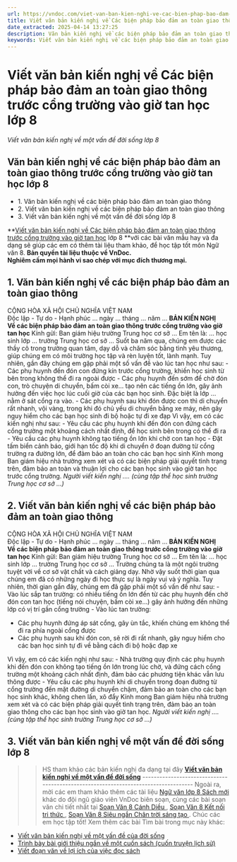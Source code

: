 ```yaml
---
url: https://vndoc.com/viet-van-ban-kien-nghi-ve-cac-bien-phap-bao-dam-an-toan-giao-thong-truoc-cong-truong-vao-gio-tan-hoc-lop-8-311681
title: Viết văn bản kiến nghị về Các biện pháp bảo đảm an toàn giao thông trước cổng trường vào giờ tan học lớp 8 - Viết văn bản kiến nghị về một vấn đề đời sống lớp 8 - VnDoc.com
date_extracted: 2025-04-14 13:27:25
description: Văn bản kiến nghị về các biện pháp bảo đảm an toàn giao thông trước cổng trường vào giờ tan học lớp 8 được biên soạn nhằm giúp các em HS đạt kết quả tốt trong quá trình làm bài tập và học tập môn Ngữ văn lớp 8.
keywords: Viết văn bản kiến nghị về các biện pháp bảo đảm an toàn giao thông trước cổng trường vào giờ tan học lớp 8,văn bản kiến nghị các biện pháp bảo đảm an toàn giao thông,viết văn bản kiến nghị các biện pháp bảo đảm an toàn giao thông,văn bản kiến nghị các biện pháp bảo đảm an toàn giao thông lớp 8,Viết văn bản kiến nghị,văn bản kiến nghị về một vấn đề đời sống lớp 8,Viết văn bản kiến nghị về một vấn đề đời sống lớp 8
---
```


# Viết văn bản kiến nghị về Các biện pháp bảo đảm an toàn giao thông trước cổng trường vào giờ tan học lớp 8
 _Viết văn bản kiến nghị về một vấn đề đời sống lớp 8_
## **Văn bản kiến nghị về các biện pháp bảo đảm an toàn giao thông trước cổng trường vào giờ tan học lớp 8**
  * 1\. Văn bản kiến nghị về các biện pháp bảo đảm an toàn giao thông
  * 2\. Viết văn bản kiến nghị về các biện pháp bảo đảm an toàn giao thông
  * 3\. Viết văn bản kiến nghị về một vấn đề đời sống lớp 8

**[Viết văn bản kiến nghị về Các biện pháp bảo đảm an toàn giao thông trước cổng trường vào giờ tan học](<https://vndoc.com/viet-van-ban-kien-nghi-ve-cac-bien-phap-bao-dam-an-toan-giao-thong-truoc-cong-truong-vao-gio-tan-hoc-lop-8-311681>) lớp 8 **với các bài văn mẫu hay và đa dạng sẽ giúp các em có thêm tài liệu tham khảo, để học tập tốt môn Ngữ văn 8.
**Bản quyền tài liệu thuộc về VnDoc.  
Nghiêm cấm mọi hành vi sao chép với mục đích thương mại.**
## **1\. Văn bản kiến nghị về các biện pháp bảo đảm an toàn giao thông**
CỘNG HÒA XÃ HỘI CHỦ NGHĨA VIỆT NAM  
Độc lập - Tự do - Hạnh phúc
… ngày … tháng … năm …
**BẢN KIẾN NGHỊ**  
**Về các biện pháp bảo đảm an toàn giao thông trước cổng trường vào giờ tan học**
Kính gửi: Ban giám hiệu trường Trung học cơ sở …
Em tên là: … học sinh lớp … trường Trung học cơ sở …
Suốt ba năm qua, chúng em được các thầy cô trong trường quan tâm, dạy dỗ và chăm sóc bằng tình yêu thương, giúp chúng em có môi trường học tập và rèn luyện tốt, lành mạnh. Tuy nhiên, gần đây chúng em gặp phải một số vấn đề vào lúc tan học như sau:
\- Các phụ huynh đến đón con đứng kín trước cổng trường, khiến học sinh từ bên trong không thể đi ra ngoài được
\- Các phụ huynh đến sớm để chờ đón con, trò chuyện di chuyển, bấm còi xe… tạo nên các tiếng ồn lớn, gây ảnh hưởng đến việc học lúc cuối giờ của các bạn học sinh. Đặc biệt là lớp … nằm ở sát cổng ra vào.
\- Các phụ huynh sau khi đón được con thì di chuyển rất nhanh, vội vàng, trong khi đó chủ yếu di chuyển bằng xe máy, nên gây nguy hiểm cho các bạn học sinh đi bộ hoặc tự đi xe đạp
Vì vậy, em có các kiến nghị như sau:
\- Yêu cầu các phụ huynh khi đến đón con đứng cách cổng trường một khoảng cách nhất định, để học sinh bên trong có thể đi ra
\- Yêu cầu các phụ huynh không tạo tiếng ồn lớn khi chờ con tan học
\- Đặt tấm biển cảnh báo, giới hạn tốc độ khi di chuyển ở đoạn đường từ cổng trường ra đường lớn, để đảm bảo an toàn cho các bạn học sinh
Kính mong Ban giám hiệu nhà trường xem xét và có các biện pháp giải quyết tình trạng trên, đảm bảo an toàn và thuận lợi cho các bạn học sinh vào giờ tan học trước cổng trường.
_Người viết kiến nghị_
 _…. \(cùng tập thể học sinh trường Trung học cơ sở …\)_
## **2\. Viết văn bản kiến nghị về các biện pháp bảo đảm an toàn giao thông**
CỘNG HÒA XÃ HỘI CHỦ NGHĨA VIỆT NAM  
Độc lập - Tự do - Hạnh phúc
… ngày … tháng … năm …
**BẢN KIẾN NGHỊ**  
**Về các biện pháp bảo đảm an toàn giao thông trước cổng trường vào giờ tan học**
Kính gửi: Ban giám hiệu trường Trung học cơ sở …
Em tên là: … học sinh lớp … trường Trung học cơ sở …
Trường chúng ta là một ngôi trường tuyệt vời về cơ sở vật chất và cách giảng dạy. Nhờ vậy suốt thời gian qua chúng em đã có những ngày đi học thực sự là ngày vui và ý nghĩa. Tuy nhiên, thời gian gần đây, chúng em đã gặp phải một số vấn đề như sau:
\- Vào lúc sắp tan trường: có nhiều tiếng ồn lớn đến từ các phụ huynh đến chờ đón con tan học \(tiếng nói chuyện, bấm còi xe…\) gây ảnh hưởng đến những lớp có vị trí gần cổng trường
\- Vào lúc tan trường:
  * Các phụ huynh đứng áp sát cổng, gây ùn tắc, khiến chúng em không thể đi ra phía ngoài cổng được
  * Các phụ huynh sau khi đón con, sẽ rời đi rất nhanh, gây nguy hiểm cho các bạn học sinh tự đi về bằng cách đi bộ hoặc đạp xe

Vì vậy, em có các kiến nghị như sau:
\- Nhà trường quy định các phụ huynh khi đến đón con không tạo tiếng ồn lớn trong lúc chờ, và đứng cách cổng trường một khoảng cách nhất định, đảm bảo các phương tiện khác vẫn lưu thông được
\- Yêu cầu các phụ huynh khi di chuyển trong đoạn đường từ cổng trường đến mặt đường di chuyển chậm, đảm bảo an toàn cho các bạn học sinh khác, không chen lấn, xô đẩy
Kính mong Ban giám hiệu nhà trường xem xét và có các biện pháp giải quyết tình trạng trên, đảm bảo an toàn giao thông cho các bạn học sinh vào giờ tan học.
_Người viết kiến nghị_
 _…. \(cùng tập thể học sinh trường Trung học cơ sở …\)_
## **3\. Viết văn bản kiến nghị về một vấn đề đời sống lớp 8**
>> HS tham khảo các bản kiến nghị đa dạng tại đây [**Viết văn bản kiến nghị về một vấn đề đời sống**](<https://vndoc.com/viet-van-ban-kien-nghi-ve-mot-van-de-cua-doi-song-lop-8-311683>)
\-----------------------------------------------------------------------------------
Ngoài ra, mời các em tham khảo thêm các tài liệu [ Ngữ văn lớp 8 Sách mới ](<https://vndoc.com/ngu-van-lop8>) khác do đội ngũ giáo viên VnDoc biên soạn, cùng các bài soạn văn chi tiết nhất tại [ Soạn Văn 8 Cánh Diều ](<https://vndoc.com/ngu-van-8-canh-dieu>) , [ Soạn Văn 8 Kết nối tri thức ](<https://vndoc.com/ngu-van-8-ket-noi-tri-thuc>) , [ Soạn Văn 8 Siêu ngắn Chân trời sáng tạo ](<https://vndoc.com/soan-van-8-sieu-ngan>) . Chúc các em học tập tốt\!
Xem thêm các bài Tìm bài trong mục này khác:
  * [Viết văn bản kiến nghị về một vấn đề của đời sống](</viet-van-ban-kien-nghi-ve-mot-van-de-cua-doi-song-lop-8-311683>)
  * [Trình bày bài giới thiệu ngắn về một cuốn sách \(cuốn truyện lịch sử\)](</trinh-bay-bai-gioi-thieu-ngan-ve-mot-cuon-sach-cuon-truyen-lich-su-lop-8-328886>)
  * [Viết đoạn văn về lợi ích của việc đọc sách](</viet-doan-van-ve-loi-ich-cua-viec-doc-sach-4597>)

